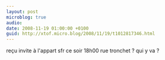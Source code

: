 ```yaml
---
layout: post
microblog: true
audio: 
date: 2008-11-19 01:00:00 +0100
guid: http://xtof.micro.blog/2008/11/19/t1012817346.html
---
```

reçu invite à l'appart sfr ce soir 18h00 rue tronchet ? qui y va ?
